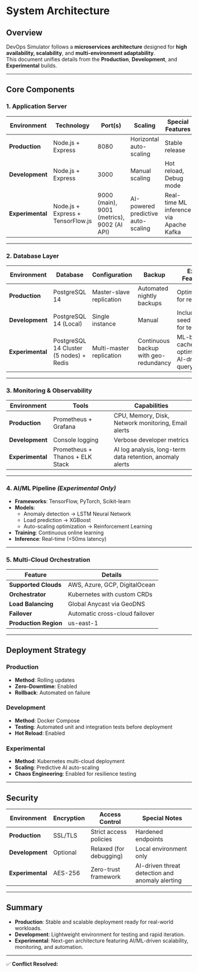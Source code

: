 # System Architecture

## Overview
DevOps Simulator follows a **microservices architecture** designed for **high availability, scalability**, and **multi-environment adaptability**.  
This document unifies details from the **Production**, **Development**, and **Experimental** builds.

---

## Core Components

### 1. Application Server
| Environment | Technology | Port(s) | Scaling | Special Features |
|--------------|-------------|----------|----------|------------------|
| **Production** | Node.js + Express | 8080 | Horizontal auto-scaling | Stable release |
| **Development** | Node.js + Express | 3000 | Manual scaling | Hot reload, Debug mode |
| **Experimental** | Node.js + Express + TensorFlow.js | 9000 (main), 9001 (metrics), 9002 (AI API) | AI-powered predictive auto-scaling | Real-time ML inference via Apache Kafka |

---

### 2. Database Layer
| Environment | Database | Configuration | Backup | Extra Features |
|--------------|-----------|----------------|---------|----------------|
| **Production** | PostgreSQL 14 | Master-slave replication | Automated nightly backups | Optimized for reliability |
| **Development** | PostgreSQL 14 (Local) | Single instance | Manual | Includes seed data for testing |
| **Experimental** | PostgreSQL 14 Cluster (5 nodes) + Redis | Multi-master replication | Continuous backup with geo-redundancy | ML-based cache optimization, AI-driven query tuning |

---

### 3. Monitoring & Observability
| Environment | Tools | Capabilities |
|--------------|--------|--------------|
| **Production** | Prometheus + Grafana | CPU, Memory, Disk, Network monitoring, Email alerts |
| **Development** | Console logging | Verbose developer metrics |
| **Experimental** | Prometheus + Thanos + ELK Stack | AI log analysis, long-term data retention, anomaly alerts |

---

### 4. AI/ML Pipeline *(Experimental Only)*
- **Frameworks**: TensorFlow, PyTorch, Scikit-learn  
- **Models**:
  - Anomaly detection → LSTM Neural Network  
  - Load prediction → XGBoost  
  - Auto-scaling optimization → Reinforcement Learning  
- **Training**: Continuous online learning  
- **Inference**: Real-time (<50ms latency)  

---

### 5. Multi-Cloud Orchestration
| Feature | Details |
|----------|----------|
| **Supported Clouds** | AWS, Azure, GCP, DigitalOcean |
| **Orchestrator** | Kubernetes with custom CRDs |
| **Load Balancing** | Global Anycast via GeoDNS |
| **Failover** | Automatic cross-cloud failover |
| **Production Region** | us-east-1 |

---

## Deployment Strategy

### Production
- **Method**: Rolling updates  
- **Zero-Downtime**: Enabled  
- **Rollback**: Automated on failure  

### Development
- **Method**: Docker Compose  
- **Testing**: Automated unit and integration tests before deployment  
- **Hot Reload**: Enabled  

### Experimental
- **Method**: Kubernetes multi-cloud deployment  
- **Scaling**: Predictive AI auto-scaling  
- **Chaos Engineering**: Enabled for resilience testing  

---

## Security
| Environment | Encryption | Access Control | Special Notes |
|--------------|-------------|----------------|----------------|
| **Production** | SSL/TLS | Strict access policies | Hardened endpoints |
| **Development** | Optional | Relaxed (for debugging) | Local environment only |
| **Experimental** | AES-256 | Zero-trust framework | AI-driven threat detection and anomaly alerting |

---

## Summary
- **Production**: Stable and scalable deployment ready for real-world workloads.  
- **Development**: Lightweight environment for testing and rapid iteration.  
- **Experimental**: Next-gen architecture featuring AI/ML-driven scalability, monitoring, and automation.

---

✅ **Conflict Resolved:**  


